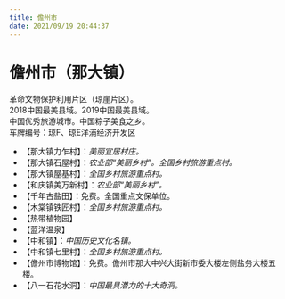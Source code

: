 ```yaml
---
title: 儋州市  
date: 2021/09/19 20:44:37  
---
```

  
# 儋州市（那大镇）  
革命文物保护利用片区（琼崖片区）。  
2018中国最美县域。2019中国最美县域。  
中国优秀旅游城市。中国粽子美食之乡。  
车牌编号：琼F、琼E洋浦经济开发区  
  
* 【那大镇力乍村】：*美丽宜居村庄。*  
* 【那大镇石屋村】：*农业部“美丽乡村”。全国乡村旅游重点村。*  
* 【那大镇屋基村】：*全国乡村旅游重点村。*  
* 【和庆镇美万新村】：*农业部“美丽乡村”。*  
* 【千年古盐田】：免费。全国重点文保单位。  
* 【木棠镇铁匠村】：*全国乡村旅游重点村。*  
* 【热带植物园】  
* 【蓝洋温泉】  
* 【中和镇】：*中国历史文化名镇。*  
* 【中和镇七里村】：*全国乡村旅游重点村。*  
* 【儋州市博物馆】：免费。儋州市那大中兴大街新市委大楼左侧盐务大楼五楼。  
* 【八一石花水洞】：*中国最具潜力的十大奇洞。*  